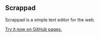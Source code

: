 Scrappad
---------

Scrappad is a simple text editor for the web.

[Try it now on GitHub pages.](https://mcaaubrey.github.io/scrappad)
